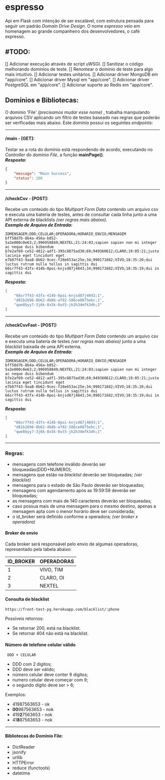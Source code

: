 # espresso
Api em Flask com intenção de ser escalável, com estrutura pensada para seguir um padrão *Domain Drive Design*. O nome *espresso* veio em homenagem ao grande companheiro dos desenvolvedores, o café expresso.

## #TODO:
[] Adicionar execução através de script uWSGI.
[] Sanitizar o código melhorando domínios de teste.
[] Renomear o domínio de teste para algo mais intuitivo.
[] Adicionar testes unitários.
[] Adicionar driver MongoDB em "app/core".
[] Adicionar driver Mysql em "app/core".
[] Adicionar driver PostgreSQL em "app/core".
[] Adicionar suporte ao Redis em "app/core".
<br>
## Domínios e Bibliotecas:
O domínio 'File' *(precisamos mudar esse nome)* ,  trabalha manipulando arquivos CSV aplicando um filtro de testes baseado nas regras que poderão ser verificadas mais abaixo.
Este domínio possui os seguintes *endpoints*:

---

#### /main - [GET]:
Testar se a rota do domínio está respondendo de acordo, executando no *Controller* do domínio *File*, a função **mainPage()**.
<br>
***Resposta:***
```json
{
	"message": "Main Success",
	"status": 200
}
```

---

#### /checkCsv - [POST]:
Recebe um conteúdo do tipo *Multipart Form Data*  contendo um arquivo csv e executa uma bateria de testes, antes de consultar cada linha junto a uma API externa de blacklists *(ver regras mais abaixo).*
<br>
***Exemplo de Arquivo de Entrada:***
```csv
IDMENSAGEM;DDD;CELULAR;OPERADORA;HORARIO_ENVIO;MENSAGEM
bff58d7b-8b4a-456a-b852-5a3e000c0e63;2;996958849;NEXTEL;21:24:03;sapien sapien non mi integer ac neque duis bibendum
b7e2af69-ce52-4812-adf1-395c8875ad30;69;949360612;CLARO;19:05:21;justo lacinia eget tincidunt eget
e7b87f43-9aa8-8b62-9cec-f28e653ac25e;34;990171682;VIVO;18:35:20;dui luctus rutrum nulla tellus in sagittis dui
66sr7f43-43fx-414b-0poi-knjsd87j4843;34;990171682;VIVO;18:35:19;dui in sagittis dui
```

***Resposta:***
```json
[
	"66sr7f43-43fx-414b-0poi-knjsd87j4843;1",
	"d81b2696-8b62-4b8b-af82-586ce0875ebc;1",
	"qwe8byy7-3j6k-8x5k-0ut5-jk2h34mfk34h;2"
]
```

---

#### /checkCsvFast - [POST]:
Recebe um conteúdo do tipo *Multipart Form Data*  contendo um arquivo csv e executa uma bateria de testes *(ver regras mais abaixo)* junto a uma *blacklist*  baixada de uma API externa.
<br>
***Exemplo de Arquivo de Entrada:***
```csv
IDMENSAGEM;DDD;CELULAR;OPERADORA;HORARIO_ENVIO;MENSAGEM
bff58d7b-8b4a-456a-b852-5a3e000c0e63;2;996958849;NEXTEL;21:24:03;sapien sapien non mi integer ac neque duis bibendum
b7e2af69-ce52-4812-adf1-395c8875ad30;69;949360612;CLARO;19:05:21;justo lacinia eget tincidunt eget
e7b87f43-9aa8-8b62-9cec-f28e653ac25e;34;990171682;VIVO;18:35:20;dui luctus rutrum nulla tellus in sagittis dui
66sr7f43-43fx-414b-0poi-knjsd87j4843;34;990171682;VIVO;18:35:19;dui in sagittis dui
```

***Resposta:***
```json
[
	"66sr7f43-43fx-414b-0poi-knjsd87j4843;1",
	"d81b2696-8b62-4b8b-af82-586ce0875ebc;1",
	"qwe8byy7-3j6k-8x5k-0ut5-jk2h34mfk34h;2"
]
```

---

### Regras:

* mensagens com telefone inválido deverão ser bloqueadas(DDD+NUMERO);
* mensagens que estão na _blacklist_ deverão ser bloqueadas; _(ver blacklist)_
* mensagens para o estado de São Paulo deverão ser bloqueadas;
* mensagens com agendamento após as 19:59:59 deverão ser bloqueadas;
* as mensagens com mais de 140 caracteres deverão ser bloqueadas;
* caso possua mais de uma mensagem para o mesmo destino, apenas a mensagem apta com o menor horário deve ser considerada;
* o id_broker será definido conforme a operadora; _(ver broker x operadora)_

#### Broker de envio

Cada broker será responsável pelo envio de algumas operadoras, representado pela tabela abaixo:

| ID_BROKER | OPERADORAS |
|-----------|------------|
|   1       |  VIVO, TIM |
|   2       |  CLARO, OI |
|   3       |  NEXTEL    |

#### Consulta de blacklist

```
https://front-test-pg.herokuapp.com/blacklist/:phone
```
Possíveis retornos:
* Se retornar 200, está na blacklist.
* Se retornar 404 não está na blacklist.

#### Número de telefone celular válido

```
 DDD + CELULAR
```
* DDD com 2 digitos;
* DDD deve ser válido;
* número celular deve conter 9 dígitos;
* numero celular deve começar com 9;
* o segundo dígito deve ser > 6;

Exemplos:

* 41987563653 - ok
* **00**987563653 - nok
* 419**2**7563653 - nok
* 41**8**87563653 - nok

---

#### Bibliotecas do Domínio File:
- DictReader
- jsonify
- urllib
- HTTPError
- reduce (functools)
- datetime
